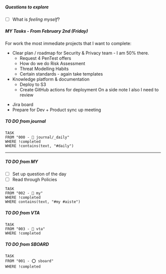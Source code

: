 ##### Questions to explore
- [ ] What is *feeling myself*?


##### MY Tasks - From February 2nd (Friday)
For work the most immediate projects that I want to complete:
- Clear plan / roadmap for Security & Privacy team - I am 50% there. 
	- Request 4 PenTest offers
	- How do we do Risk Assessment
	- Threat Modelling Habits
	- Certain standards - again take templates
- Knowledge platform & documentation
	- Deploy to S3
	- Create GitHub actions for deployment
On a side note I also I need to review 
* Jira board
* Prepare for Dev + Product sync up meeting

##### TO DO from journal
```dataview
TASK 
FROM "000 - 📝 journal/_daily"
WHERE !completed
WHERE !contains(text, "#daily")
```

----
##### TO DO from MY

- [ ] Set up question of the day
- [ ] Read through Policies
```dataview
TASK 
FROM "002 - 📍 my"
WHERE !completed
WHERE contains(text, "#my #aiste")
```
##### TO DO from VTA
```dataview
TASK 
FROM "003 - 🎾 vta"
WHERE !completed
```
##### TO DO from SBOARD
```dataview
TASK 
FROM "001 - ⭕️ sboard"
WHERE !completed
```
